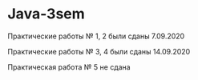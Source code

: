 # Java-3sem
Практические работы № 1, 2 были сданы 7.09.2020

Практические работы № 3, 4 были сданы 14.09.2020

Практическая работа № 5 не сдана

